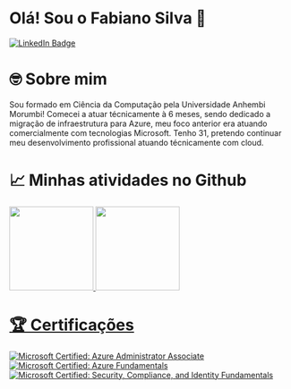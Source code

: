 # Olá! Sou o Fabiano Silva 👋
[![LinkedIn Badge](https://img.shields.io/badge/LinkedIn-Profile-informational?style=flat&logo=linkedin&logoColor=white&color=0D76A8)](https://www.linkedin.com/in/fasilv/)

# 🤓 Sobre mim

  Sou formado em Ciência da Computação pela Universidade Anhembi Morumbi! Comecei a atuar técnicamente à 6 meses, sendo dedicado a migração de infraestrutura para Azure, meu foco anterior era atuando comercialmente com tecnologias Microsoft. Tenho 31, pretendo continuar meu desenvolvimento profissional atuando técnicamente com cloud.

# 📈 Minhas atividades no Github
<div>
  <a href="https://github.com/fabianogma">
  <img height="150em" src="https://github-readme-stats-git-masterrstaa-rickstaa.vercel.app/api?username=fabianogma&count_private=true&show_icons=true&github_darkk&include_all_commits=true&locale=pt-br"/>
  <img height="150em" src="https://github-readme-stats-git-masterrstaa-rickstaa.vercel.app/api/top-langs/?username=fabianogma&count_private=true&show_icons=true&theme=github_dark&layout=compact&hide=less,hack&locale=pt-br" />
</div>

# 🏆 Certificações
<!--START_SECTION:badges-->

[![Microsoft Certified: Azure Administrator Associate](https://images.credly.com/size/96x96/images/336eebfc-0ac3-4553-9a67-b402f491f185/azure-administrator-associate-600x600.png)](https://www.credly.com/earner/earned/badge/0842941f-bcb7-4510-b437-b8e60ec9f790 "Microsoft Certified: Azure Administrator Associate")
[![Microsoft Certified: Azure Fundamentals](https://images.credly.com/size/96x96/images/be8fcaeb-c769-4858-b567-ffaaa73ce8cf/image.png)](https://www.credly.com/earner/earned/badge/40c5a645-550e-43fd-9b95-dae455361fed "Microsoft Certified: Azure Fundamentals")
[![Microsoft Certified: Security, Compliance, and Identity Fundamentals](https://images.credly.com/size/340x340/images/fc1352af-87fa-4947-ba54-398a0e63322e/security-compliance-and-identity-fundamentals-600x600.png)](https://www.credly.com/earner/earned/badge/5819fcef-78f6-4f1e-b376-f3e5001c29d2 "Microsoft Certified: Security, Compliance, and Identity Fundamentals")

<!--END_SECTION:badges-->

